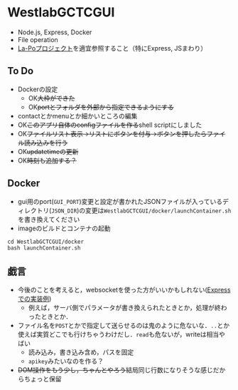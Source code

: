 # WestlabGCTCGUI

* Node.js, Express, Docker  
* File operation
* [La-Poプロジェクト](https://github.com/matzTada/La-Po)を適宜参照すること（特にExpress, JSまわり）

## To Do

* Dockerの設定
	* OK~~大枠ができた~~
	* OK~~portとフォルダを外部から指定できるようにする~~
* contactとかmenuとか細かいところの編集
* OK~~このアプリ自体のconfigファイルを作る~~shell scriptにしました
* OK~~ファイルリスト表示→リストにボタンを付与→ボタンを押したらファイル読み込みを行う~~
* OK~~updatetimeの更新~~
* OK~~時刻も追加する？~~

## Docker

* gui用のport(```GUI_PORT```)変更と設定が書かれたJSONファイルが入っているディレクトリ(```JSON_DIR```)の変更は```WestlabGCTCGUI/docker/launchContainer.sh```を書き換えてください
* imageのビルドとコンテナの起動  
```
cd WestlabGCTCGUI/docker
bash launchContainer.sh
```

## 戯言
* 今後のことを考えると，websocketを使った方がいいかもしれない([Expressでの実装例](https://team-lab.github.io/skillup-nodejs/3/1.html))
	* 例えば，サーバ側でパラメータが書き換えられたときとか，処理が終わったときとか．
* ファイル名を```POST```とかで指定して送らせるのは鬼のように危ないな．```..```とか使えば実質どこでも行けちゃうわけだし．```read```も危ないが，writeは相当やばい
	* 読み込み，書き込み含め，パスを固定
	* ```apikey```みたいなのを作る？
* ~~DOM操作をもう少し，ちゃんとやろう~~結局同じ行数になりそうな感じだからちょっと保留